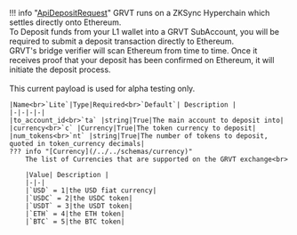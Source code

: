 !!! info "[ApiDepositRequest](/../../schemas/api_deposit_request)"
    GRVT runs on a ZKSync Hyperchain which settles directly onto Ethereum.<br>To Deposit funds from your L1 wallet into a GRVT SubAccount, you will be required to submit a deposit transaction directly to Ethereum.<br>GRVT's bridge verifier will scan Ethereum from time to time. Once it receives proof that your deposit has been confirmed on Ethereum, it will initiate the deposit process.<br><br>This current payload is used for alpha testing only.<br>

    |Name<br>`Lite`|Type|Required<br>`Default`| Description |
    |-|-|-|-|
    |to_account_id<br>`ta` |string|True|The main account to deposit into|
    |currency<br>`c` |Currency|True|The token currency to deposit|
    |num_tokens<br>`nt` |string|True|The number of tokens to deposit, quoted in token_currency decimals|
    ??? info "[Currency](/../../schemas/currency)"
        The list of Currencies that are supported on the GRVT exchange<br>

        |Value| Description |
        |-|-|
        |`USD` = 1|the USD fiat currency|
        |`USDC` = 2|the USDC token|
        |`USDT` = 3|the USDT token|
        |`ETH` = 4|the ETH token|
        |`BTC` = 5|the BTC token|
